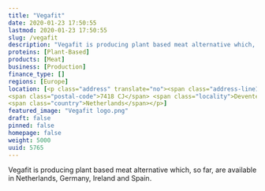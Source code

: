 ```yaml
---
title: "Vegafit"
date: 2020-01-23 17:50:55
lastmod: 2020-01-23 17:50:55
slug: /vegafit
description: "Vegafit is producing plant based meat alternative which, so far, are available in Netherlands, Germany, Ireland and Spain."
proteins: [Plant-Based]
products: [Meat]
business: [Production]
finance_type: []
regions: [Europe]
location: [<p class="address" translate="no"><span class="address-line1">Staverenstraat</span><br>
<span class="postal-code">7418 CJ</span> <span class="locality">Deventer</span><br>
<span class="country">Netherlands</span></p>]
featured_image: "Vegafit logo.png"
draft: false
pinned: false
homepage: false
weight: 5000
uuid: 5765
---
```

Vegafit is producing plant based meat alternative which, so far, are available in Netherlands, Germany, Ireland and Spain.
